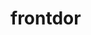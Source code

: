# frontdor
<!DOCTYPE html>
<html lang="en">

<head>
    <meta charset="UTF-8">
    <meta name="viewport" content="width=device-width, initial-scale=1.0">
    <title>Login</title>
    <link rel="stylesheet" href="index.css">
    <script>
        function iniciarSesion(event) {
            event.preventDefault(); 
            alert("Iniciando sesión...");
            window.location.href = "inicio_pr.php"; 
        }

        function registrarse(event) {
            event.preventDefault(); 
            alert("Redirigiendo a la página de registro...");
            window.location.href = "registro.php"; 
        }
    </script>
</head>

<body>

    <div class="container">
        <div class="info">
            <img src="imagenes/Logo.png" alt="Logo de la empresa" class="logo">
            <h2>Bienvenido</h2>
            <hr>

            <p class="text-2">
                La calidad de nuestro trabajo en el mantenimiento de vehículos impacta directamente en la seguridad de
                quienes los utilizan. No podemos permitirnos errores.
            </p>
        </div>

        <form class="form" action="login.php" method="POST">
            <h2>Inicio de sesión</h2>
            <br>
            <div class="inputs">
                <input type="text" name="cedula" class="box" placeholder="Cédula" required>
                <input type="password" name="password" class="box" placeholder="Contraseña" required>
                <a href="recuperar_contra.php">¿Olvidaste tu contraseña?</a>

                <input type="submit" value="INICIAR SESIÓN" style="background-color: #0632ad; color: #fff; height: 30px; border-radius: 30px;">

                <br>

                <input type="button" value="REGISTRARSE" style="background-color: #0632ad; color: #fff; height: 30px; border-radius: 30px;" onclick="registrarse(event)">
            </div>
        </form>

    </div>

</body>

</html>
